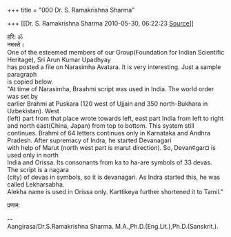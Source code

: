 +++
title = "000 Dr. S. Ramakrishna Sharma"

+++
[[Dr. S. Ramakrishna Sharma	2010-05-30, 06:22:23 [Source](https://groups.google.com/g/bvparishat/c/S4OTwK2-FV0)]]



हरि: ॐ  
नमस्ते।  
One of the esteemed members of our Group(Foundation for Indian Scientific Heritage), Sri Arun Kumar Upadhyay  
has posted a file on Narasimha Avatara. It is very interesting. Just a sample paragraph  
is copied below.  
"At time of Narasimha, Braahmi script was used in India. The world order was set by  
earlier Brahmi at Puskara (120 west of Ujjain and 350 north-Bukhara in Uzbekistan). West  
(left) part from that place wrote towards left, east part India from left to right and north east(China, Japan) from top to bottom. This system still continues. Brahmi of 64 letters continues only in Karnataka and Andhra Pradesh. After supremacy of Indra, he started Devanagari  
with help of Marut (north west part is marut direction). So, Devan¢gar¤ is used only in north  
India and Orissa. Its consonants from ka to ha-are symbols of 33 devas. The script is a nagara  
(city) of devas in symbols, so it is devanagari. As Indra started this, he was called Lekharsabha.  
Alekha name is used in Orissa only. Karttikeya further shortened it to Tamil."  
  
प्रणाम:  
  
  
  
--  
Aangirasa/Dr.S.Ramakrishna Sharma. M.A.,Ph.D.(Eng.Lit.),Ph.D.(Sanskrit.).  

